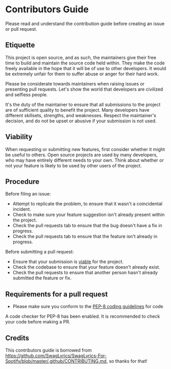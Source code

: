 # Contributors Guide

Please read and understand the contribution guide before creating an issue or pull request.

## Etiquette

This project is open source, and as such, the maintainers give their free time to build and maintain the source code held within. They make the code freely available in the hope that it will be of use to other developers. It would be extremely unfair for them to suffer abuse or anger for their hard work.

Please be considerate towards maintainers when raising issues or presenting pull requests. Let's show the world that developers are civilized and selfless people.

It's the duty of the maintainer to ensure that all submissions to the project are of sufficient quality to benefit the project. Many developers have different skillsets, strengths, and weaknesses. Respect the maintainer's decision, and do not be upset or abusive if your submission is not used.

## Viability

When requesting or submitting new features, first consider whether it might be useful to others. Open source projects are used by many developers, who may have entirely different needs to your own. Think about whether or not your feature is likely to be used by other users of the project.

## Procedure

Before filing an issue:

- Attempt to replicate the problem, to ensure that it wasn't a coincidental incident.
- Check to make sure your feature suggestion isn't already present within the project.
- Check the pull requests tab to ensure that the bug doesn't have a fix in progress.
- Check the pull requests tab to ensure that the feature isn't already in progress.

Before submitting a pull request:

- Ensure that your submission is [viable](#viability) for the project.
- Check the codebase to ensure that your feature doesn't already exist.
- Check the pull requests to ensure that another person hasn't already submitted the feature or fix.

## Requirements for a pull request

- Please make sure you conform to the [PEP-8 coding guidelines](https://www.python.org/dev/peps/pep-0008/) for code

A code checker for PEP-8 has been enabled. It is recommended to check your code before making a PR.

## Credits

This contributors guide is borrowed from https://github.com/SwagLyrics/SwagLyrics-For-Spotify/blob/master/.github/CONTRIBUTING.md, so thanks for that!
